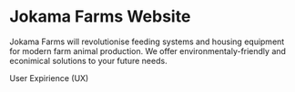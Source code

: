 # Jokama Farms Website

Jokama Farms will revolutionise feeding systems and housing equipment for modern farm animal production. We offer environmentaly-friendly and econimical solutions to your future needs.

User Expirience (UX)


